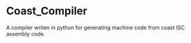 # Coast_Compiler
A compiler writen in python for generating machine code from coast ISC assembly code.
